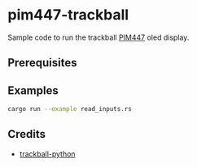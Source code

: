 # pim447-trackball

Sample code to run the trackball [PIM447](https://shop.pimoroni.com/products/trackball-breakout) oled display.

## Prerequisites


## Examples

``` bash
cargo run --example read_inputs.rs
```

## Credits

* [trackball-python](https://github.com/pimoroni/trackball-python)